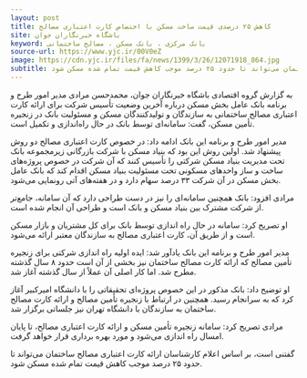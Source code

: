 ```yaml
---
layout: post
title: کاهش ۲۵ درصدی قیمت ساخت مسکن با اختصاص کارت اعتباری مصالح
site: باشگاه خبرنگاران جوان
keyword: بانک مرکزی ، بانک مسکن ، مصالح ساختمانی
source-url: https://www.yjc.ir/00V0eZ
image: https://cdn.yjc.ir/files/fa/news/1399/3/26/12071918_864.jpg
subtitle: کارشناسان اقتصادی معتقدند ارائه کارت اعتباری مصالح ساختمان می‌تواند تا حدود ۲۵ درصد موجب کاهش قیمت تمام شده مسکن شود.
---
```

به گزارش گروه اقتصادی باشگاه خبرنگاران جوان، محمدحسن مرادی مدیر امور طرح و برنامه بانک عامل بخش مسکن درباره آخرین وضعیت تأسیس شرکت برای ارائه کارت اعتباری مصالح ساختمانی به سازندگان و تولیدکنندگان مسکن و مسئولیت بانک در زنجیره تأمین مسکن، گفت: سامانه‌ای توسط بانک در حال راه‌اندازی و تکمیل است.

مدیر امور طرح و برنامه این بانک ادامه داد: در خصوص کارت اعتباری مصالح دو روش پیشنهاد شد. اولین روش این بود که بنیاد مسکن با شرکت بازرگانی زیرمجموعه بانک تحت مدیریت بنیاد مسکن شرکتی را تأسیس کنند که آن شرکت در خصوص پروژه‌های ساخت و ساز واحد‌های مسکونی تحت مسئولیت بنیاد مسکن اقدام کند که بانک عامل بخش مسکن در آن شرکت ۳۳ درصد سهام دارد و در هفته‌های آتی رونمایی می‌شود.

مرادی افزود: بانک همچنین سامانه‌ای را نیز در دست طراحی دارد که آن سامانه، جامع‌تر از شرکت مشترک بین بنیاد مسکن و بانک است و طراحی آن انجام شده است.

او تصریح کرد: سامانه در حال راه اندازی توسط بانک برای کل مشتریان و بازار مسکن است و از طریق آن، کارت اعتباری مصالح به سازندگان معتبر ارائه می‌شود.

مدیر امور طرح و برنامه این بانک یادآور شد: ایده اولیه راه اندازی شرکتی برای زنجیره تأمین مصالح که ارائه کارت مصالح ساختمان نیز بخشی از آن است حدود ۸ سال گذشته مطرح شد. اما کار اصلی آن عملاً از سال گذشته آغاز شد.

او توضیح داد: بانک مذکور در این خصوص پروژه‌ای تحقیقاتی را با دانشگاه امیرکبیر آغاز کرد که به سرانجام رسید. همچنین در ارتباط با زنجیره تأمین مصالح و ارائه کارت مصالح ساختمان به سازندگان با دانشگاه تهران نیز جلساتی برگزار شد.

مرادی تصریح کرد: سامانه زنجیره تأمین مسکن و ارائه کارت اعتباری مصالح، تا پایان امسال راه اندازی می‌شود و مورد بهره برداری قرار خواهد گرفت.

گفتنی است، بر اساس اعلام کارشناسان ارائه کارت اعتباری مصالح ساختمان می‌تواند تا حدود ۲۵ درصد موجب کاهش قیمت تمام شده مسکن شود.